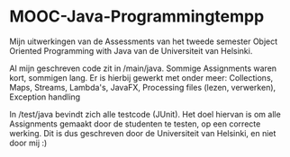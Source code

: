 # MOOC-Java-Programmingtempp

Mijn uitwerkingen van de Assessments van het tweede semester Object Oriented Programming with Java van de Universiteit van Helsinki.

Al mijn geschreven code zit in /main/java. Sommige Assignments waren kort, sommigen lang. Er is hierbij gewerkt met onder meer:
Collections, Maps, Streams, Lambda's, JavaFX, Processing files (lezen, verwerken), Exception handling

In  /test/java bevindt zich alle testcode (JUnit). 
Het doel hiervan is om alle Assignments gemaakt door de studenten te testen, op een correcte werking. Dit is dus geschreven door de Universiteit van Helsinki, en niet door mij :)
